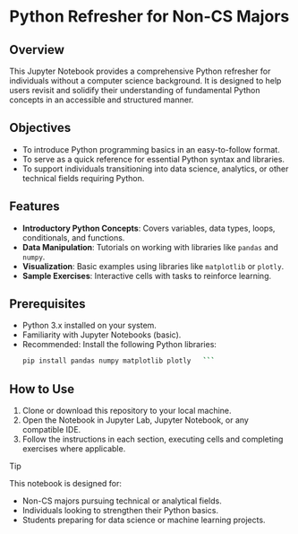 # Python Refresher for Non-CS Majors  

## Overview  

This Jupyter Notebook provides a comprehensive Python refresher for individuals without a computer science background. It is designed to help users revisit and solidify their understanding of fundamental Python concepts in an accessible and structured manner.  

## Objectives  

- To introduce Python programming basics in an easy-to-follow format.  
- To serve as a quick reference for essential Python syntax and libraries.  
- To support individuals transitioning into data science, analytics, or other technical fields requiring Python.  

## Features  

- **Introductory Python Concepts**: Covers variables, data types, loops, conditionals, and functions.  
- **Data Manipulation**: Tutorials on working with libraries like `pandas` and `numpy`.  
- **Visualization**: Basic examples using libraries like `matplotlib` or `plotly`.  
- **Sample Exercises**: Interactive cells with tasks to reinforce learning.  

## Prerequisites  

- Python 3.x installed on your system.  
- Familiarity with Jupyter Notebooks (basic).  
- Recommended: Install the following Python libraries:  
  ```bash  
  pip install pandas numpy matplotlib plotly   ```  

## How to Use
1. Clone or download this repository to your local machine.
2. Open the Notebook in Jupyter Lab, Jupyter Notebook, or any compatible IDE.
3. Follow the instructions in each section, executing cells and completing exercises where applicable.

> [!TIP]
> This notebook is designed for:
> * Non-CS majors pursuing technical or analytical fields.
> * Individuals looking to strengthen their Python basics.
> * Students preparing for data science or machine learning projects.